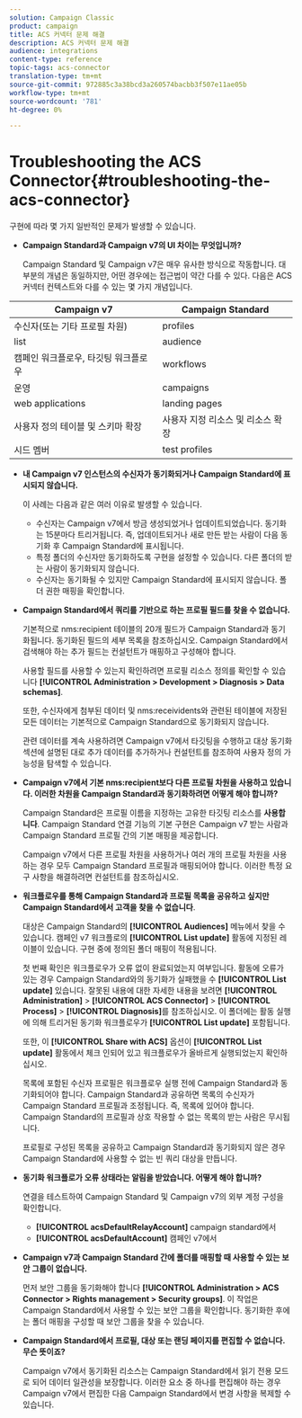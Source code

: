 ```yaml
---
solution: Campaign Classic
product: campaign
title: ACS 커넥터 문제 해결
description: ACS 커넥터 문제 해결
audience: integrations
content-type: reference
topic-tags: acs-connector
translation-type: tm+mt
source-git-commit: 972885c3a38bcd3a260574bacbb3f507e11ae05b
workflow-type: tm+mt
source-wordcount: '781'
ht-degree: 0%

---
```



# Troubleshooting the ACS Connector{#troubleshooting-the-acs-connector}

구현에 따라 몇 가지 일반적인 문제가 발생할 수 있습니다.

* **Campaign Standard과 Campaign v7의 UI 차이는 무엇입니까?**

   Campaign Standard 및 Campaign v7은 매우 유사한 방식으로 작동합니다. 대부분의 개념은 동일하지만, 어떤 경우에는 접근법이 약간 다를 수 있다. 다음은 ACS 커넥터 컨텍스트와 다를 수 있는 몇 가지 개념입니다.

<table> 
 <thead> 
  <tr> 
   <th> Campaign v7<br /> </th> 
   <th> Campaign Standard<br /> </th> 
  </tr> 
 </thead> 
 <tbody> 
  <tr> 
   <td> 수신자(또는 기타 프로필 차원)<br /> </td> 
   <td> profiles<br /> </td> 
  </tr> 
  <tr> 
   <td> list<br /> </td> 
   <td> audience<br /> </td> 
  </tr> 
  <tr> 
   <td> 캠페인 워크플로우, 타깃팅 워크플로우<br /> </td> 
   <td> workflows<br /> </td> 
  </tr> 
  <tr> 
   <td> 운영<br /> </td> 
   <td> campaigns<br /> </td> 
  </tr> 
  <tr> 
   <td> web applications<br /> </td> 
   <td> landing pages<br /> </td> 
  </tr> 
  <tr> 
   <td> 사용자 정의 테이블 및 스키마 확장<br /> </td> 
   <td> 사용자 지정 리소스 및 리소스 확장<br /> </td> 
  </tr> 
  <tr> 
   <td> 시드 멤버<br /> </td> 
   <td> test profiles<br /> </td> 
  </tr> 
 </tbody> 
</table>

* **내 Campaign v7 인스턴스의 수신자가 동기화되거나 Campaign Standard에 표시되지 않습니다.**

   이 사례는 다음과 같은 여러 이유로 발생할 수 있습니다.

   * 수신자는 Campaign v7에서 방금 생성되었거나 업데이트되었습니다. 동기화는 15분마다 트리거됩니다. 즉, 업데이트되거나 새로 만든 받는 사람이 다음 동기화 후 Campaign Standard에 표시됩니다.
   * 특정 폴더의 수신자만 동기화하도록 구현을 설정할 수 있습니다. 다른 폴더의 받는 사람이 동기화되지 않습니다.
   * 수신자는 동기화될 수 있지만 Campaign Standard에 표시되지 않습니다. 폴더 권한 매핑을 확인합니다.

* **Campaign Standard에서 쿼리를 기반으로 하는 프로필 필드를 찾을 수 없습니다.**

   기본적으로 nms:recipient 테이블의 20개 필드가 Campaign Standard과 동기화됩니다. 동기화된 필드의 세부 목록을 참조하십시오. Campaign Standard에서 검색해야 하는 추가 필드는 컨설턴트가 매핑하고 구성해야 합니다.

   사용할 필드를 사용할 수 있는지 확인하려면 프로필 리소스 정의를 확인할 수 있습니다 **[!UICONTROL Administration > Development > Diagnosis > Data schemas]**.

   또한, 수신자에게 첨부된 데이터 및 nms:receividents와 관련된 테이블에 저장된 모든 데이터는 기본적으로 Campaign Standard으로 동기화되지 않습니다.

   관련 데이터를 계속 사용하려면 Campaign v7에서 타깃팅을 수행하고 대상 [](../../integrations/using/synchronizing-audiences.md) 동기화 섹션에 설명된 대로 추가 데이터를 추가하거나 컨설턴트를 참조하여 사용자 정의 가능성을 탐색할 수 있습니다.

* **Campaign v7에서 기본 nms:recipient보다 다른 프로필 차원을 사용하고 있습니다. 이러한 차원을 Campaign Standard과 동기화하려면 어떻게 해야 합니까?**

   Campaign Standard은 프로필 이름을 지정하는 고유한 타깃팅 리소스를 **사용합니다**. Campaign Standard 연결 기능의 기본 구현은 Campaign v7 받는 사람과 Campaign Standard 프로필 간의 기본 매핑을 제공합니다.

   Campaign v7에서 다른 프로필 차원을 사용하거나 여러 개의 프로필 차원을 사용하는 경우 모두 Campaign Standard 프로필과 매핑되어야 합니다. 이러한 특정 요구 사항을 해결하려면 컨설턴트를 참조하십시오.

* **워크플로우를 통해 Campaign Standard과 프로필 목록을 공유하고 싶지만 Campaign Standard에서 고객을 찾을 수 없습니다**.

   대상은 Campaign Standard의 **[!UICONTROL Audiences]** 메뉴에서 찾을 수 있습니다. 캠페인 v7 워크플로의 **[!UICONTROL List update]** 활동에 지정된 레이블이 있습니다. 구현 중에 정의된 폴더 매핑이 적용됩니다.

   첫 번째 확인은 워크플로우가 오류 없이 완료되었는지 여부입니다. 활동에 오류가 있는 경우 Campaign Standard와의 동기화가 실패했을 수 **[!UICONTROL List update]** 있습니다. 잘못된 내용에 대한 자세한 내용을 보려면 **[!UICONTROL Administration]** > **[!UICONTROL ACS Connector]** > **[!UICONTROL Process]** > **[!UICONTROL Diagnosis]**&#x200B;를 참조하십시오. 이 폴더에는 활동 실행에 의해 트리거된 동기화 워크플로우가 **[!UICONTROL List update]** 포함됩니다.

   또한, 이 **[!UICONTROL Share with ACS]** 옵션이 **[!UICONTROL List update]** 활동에서 체크 인되어 있고 워크플로우가 올바르게 실행되었는지 확인하십시오.

   목록에 포함된 수신자 프로필은 워크플로우 실행 전에 Campaign Standard과 동기화되어야 합니다. Campaign Standard과 공유하면 목록의 수신자가 Campaign Standard 프로필과 조정됩니다. 즉, 목록에 있어야 합니다. Campaign Standard의 프로필과 상호 작용할 수 없는 목록의 받는 사람은 무시됩니다.

   프로필로 구성된 목록을 공유하고 Campaign Standard과 동기화되지 않은 경우 Campaign Standard에 사용할 수 없는 빈 쿼리 대상을 만듭니다.

* **동기화 워크플로가 오류 상태라는 알림을 받았습니다. 어떻게 해야 합니까?**

   연결을 테스트하여 Campaign Standard 및 Campaign v7의 외부 계정 구성을 확인합니다.

   * **[!UICONTROL acsDefaultRelayAccount]** campaign standard에서
   * **[!UICONTROL acsDefaultAccount]** 캠페인 v7에서

* **Campaign v7과 Campaign Standard 간에 폴더를 매핑할 때 사용할 수 있는 보안 그룹이 없습니다.**

   먼저 보안 그룹을 동기화해야 합니다 **[!UICONTROL Administration > ACS Connector > Rights management > Security groups]**. 이 작업은 Campaign Standard에서 사용할 수 있는 보안 그룹을 확인합니다. 동기화한 후에는 폴더 매핑을 구성할 때 보안 그룹을 찾을 수 있습니다.

* **Campaign Standard에서 프로필, 대상 또는 랜딩 페이지를 편집할 수 없습니다. 무슨 뜻이죠?**

   Campaign v7에서 동기화된 리소스는 Campaign Standard에서 읽기 전용 모드로 되어 데이터 일관성을 보장합니다. 이러한 요소 중 하나를 편집해야 하는 경우 Campaign v7에서 편집한 다음 Campaign Standard에서 변경 사항을 복제할 수 있습니다.

